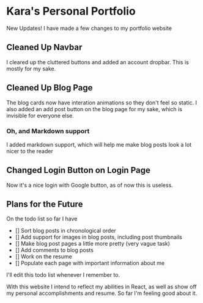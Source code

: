 # Kara's Personal Portfolio

New Updates! I have made a few changes to my portfolio website

## Cleaned Up Navbar

I cleared up the cluttered buttons and added an account dropbar. This is mostly for my sake.

## Cleaned Up Blog Page

The blog cards now have interation animations so they don't feel so static. I also added an add post button on the blog page for my sake, which is invisible for everyone else.

### Oh, and Markdown support

I added markdown support, which will help me make blog posts look a lot nicer to the reader

## Changed Login Button on Login Page

Now it's a nice login with Google button, as of now this is useless.

## Plans for the Future

On the todo list so far I have
- [] Sort blog posts in chronological order
- [] Add support for images in blog posts, including post thumbnails
- [] Make blog post pages a little more pretty (very vague task)
- [] Add comments to blog posts
- [] Work on the resume
- [] Populate each page with important information about me

I'll edit this todo list whenever I remember to.

With this website I intend to reflect my abilities in React, as well as show off my personal accomplishments and resume. So far I'm feeling good about it.